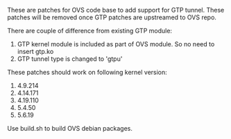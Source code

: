 These are patches for OVS code base to add support for GTP tunnel.
These patches will be removed once GTP patches are upstreamed to OVS repo.

There are couple of difference from existing GTP module:
1. GTP kernel module is included as part of OVS module. So no need
   to insert gtp.ko
2. GTP tunnel type is changed to 'gtpu'

These patches should work on following kernel version:
1. 4.9.214
2. 4.14.171
3. 4.19.110
4. 5.4.50
5. 5.6.19

Use build.sh to build OVS debian packages.
